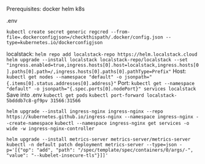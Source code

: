 Prerequisites:
docker
helm
k8s

.env

`kubectl create secret generic regcred --from-file=.dockerconfigjson=/checkthispath/.docker/config.json --type=kubernetes.io/dockerconfigjson`

localstack:
`helm repo add localstack-repo https://helm.localstack.cloud`
`helm upgrade --install localstack localstack-repo/localstack --set "ingress.enabled=true,ingress.hosts[0].host=localstack,ingress.hosts[0].paths[0].path=/,ingress.hosts[0].paths[0].pathType=Prefix"`
Host: `kubectl get nodes --namespace "default" -o jsonpath="{.items[0].status.addresses[0].address}"`
Port: `kubectl get --namespace "default" -o jsonpath="{.spec.ports[0].nodePort}" services localstack`
Save into .env
`kubectl get pods`
`kubectl port-forward localstack-5bdddb7c8-gf9pv 31566:31566`

`helm upgrade --install ingress-nginx ingress-nginx --repo https://kubernetes.github.io/ingress-nginx --namespace ingress-nginx --create-namespace`
`kubectl --namespace ingress-nginx get services -o wide -w ingress-nginx-controller`

`helm upgrade --install metrics-server metrics-server/metrics-server`
`kubectl -n default patch deployment metrics-server --type=json -p='[{"op": "add", "path": "/spec/template/spec/containers/0/args/-", "value": "--kubelet-insecure-tls"}]]'`
